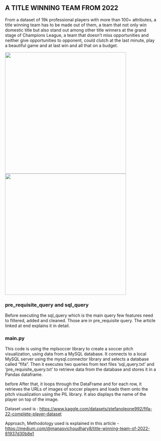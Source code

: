 ## A TITLE WINNING TEAM FROM 2022
From a dataset of 19k professional players with more than 100+ attributes, a title winning team has to be made out of them, a team that not only win domestic title but also stand out among other title winners at the grand stage of Champions League, a team that doesn’t miss opportunities and neither give opportunities to opponent, could clutch at the last minute, play a beautiful game and at last win and all that on a budget.


<img src="https://miro.medium.com/v2/resize:fit:1100/format:webp/1*cI2bcwBvy-zet8yWzL4a9w.png" width="400">       <img src="https://miro.medium.com/v2/resize:fit:1100/format:webp/1*5min_HY1KoQ16OI-u5KUgg.png" width="400">


### pre_requisite_query and sql_query
Before executing the sql_query which is the main query few features need to filtered, added and cleaned. Those are in pre_requisite query. The article linked at end explains it in detail.

### main.py
This code is using the mplsoccer library to create a soccer pitch visualization, using data from a MySQL database. It connects to a local MySQL server using the mysql.connector library and selects a database called “fifa”. Then it executes two queries from text files ‘sql_query.txt’ and ‘pre_requisite_query.txt’ to retrieve data from the database and stores it in a Pandas dataframe.

before
After that, it loops through the DataFrame and for each row, it retrieves the URLs of images of soccer players and loads them onto the pitch visualization using the PIL library. It also displays the name of the player on top of the image.

Dataset used is : https://www.kaggle.com/datasets/stefanoleone992/fifa-22-complete-player-dataset

Approach, Methodology used is explained in this article - https://medium.com/@manasvichoudhary8/title-winning-team-of-2022-81937d30b8e1
